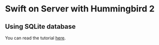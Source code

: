 # Swift on Server with Hummingbird 2
## Using SQLite database

You can read the tutorial [here](https://medium.com/@kicsipixel/server-side-swift-with-hummingbird-2-8df2bae41462).